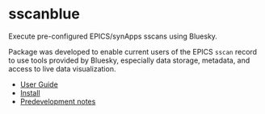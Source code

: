 # sscanblue

Execute pre-configured EPICS/synApps sscans using Bluesky.

Package was developed to enable current users of the EPICS `sscan` record to use
tools provided by Bluesky, especially data storage, metadata, and access to live
data visualization.

- [User Guide](./docs/guide.md)
- [Install](./docs/install.md)
- [Predevelopment notes](./docs/notes.md)
